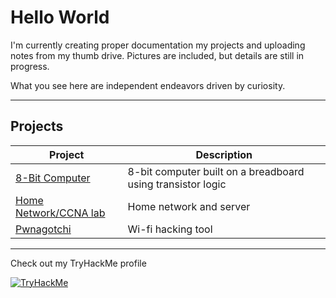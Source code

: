 # Hello World

I'm currently creating proper documentation my projects and uploading notes from my thumb drive. Pictures are included, but details are still in progress.

What you see here are independent endeavors driven by curiosity.

---

## Projects
| Project | Description |
|--------|-------------|
| [8-Bit Computer](https://github.com/0U7L13R/8bit-Computer) | 8-bit computer built on a breadboard using transistor logic |
| [Home Network/CCNA lab](https://github.com/0U7L13R/HomeNetwork) | Home network and server |
| [Pwnagotchi](https://github.com/0U7L13R/Pwnagotchi) | Wi-fi hacking tool |


---

Check out my TryHackMe profile

[![TryHackMe](https://tryhackme-badges.s3.amazonaws.com/0U7L13R.png)](https://tryhackme.com/p/0U7L13R)



